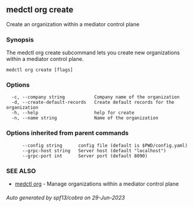 ## medctl org create

Create an organization within a mediator control plane

### Synopsis

The medctl org create subcommand lets you create new organizations
within a mediator control plane.

```
medctl org create [flags]
```

### Options

```
  -c, --company string           Company name of the organization
  -d, --create-default-records   Create default records for the organization
  -h, --help                     help for create
  -n, --name string              Name of the organization
```

### Options inherited from parent commands

```
      --config string      config file (default is $PWD/config.yaml)
      --grpc-host string   Server host (default "localhost")
      --grpc-port int      Server port (default 8090)
```

### SEE ALSO

* [medctl org](medctl_org.md)	 - Manage organizations within a mediator control plane

###### Auto generated by spf13/cobra on 29-Jun-2023
